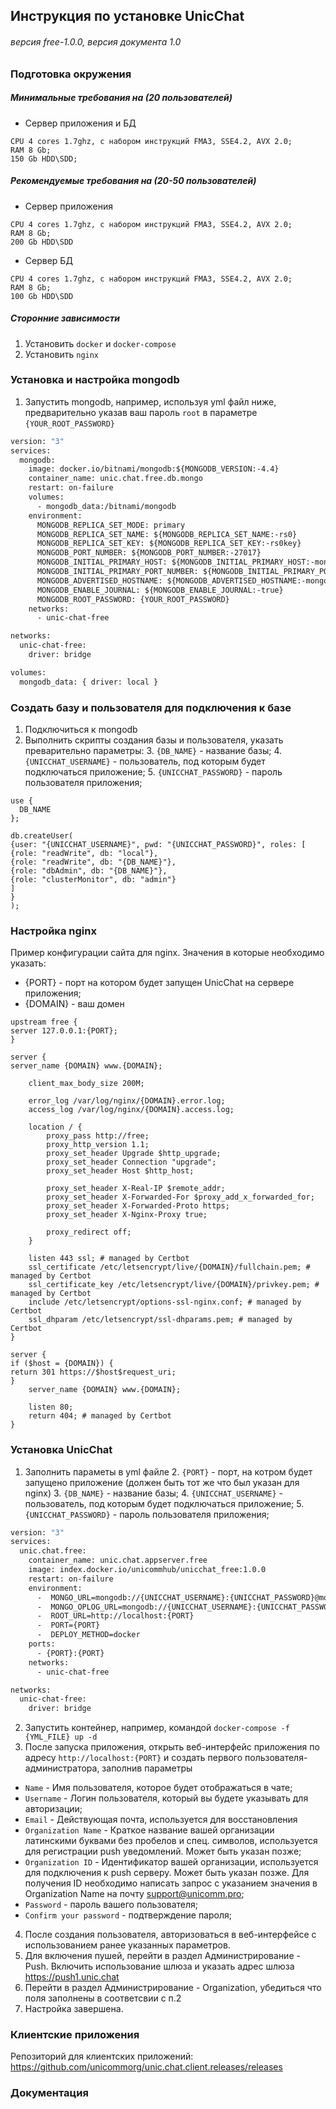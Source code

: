 ## Инструкция по установке UnicChat

###### версия free-1.0.0, версия документа 1.0

### Подготовка окружения

##### Минимальные требования на (20 пользователей)

* Сервер приложения и БД

```
CPU 4 cores 1.7ghz, с набором инструкций FMA3, SSE4.2, AVX 2.0;
RAM 8 Gb;
150 Gb HDD\SDD;
```

##### Рекомендуемые требования на (20-50 пользователей)

* Сервер приложения

```
CPU 4 cores 1.7ghz, с набором инструкций FMA3, SSE4.2, AVX 2.0;
RAM 8 Gb;
200 Gb HDD\SDD
```

* Сервер БД

```
CPU 4 cores 1.7ghz, с набором инструкций FMA3, SSE4.2, AVX 2.0;
RAM 8 Gb;
100 Gb HDD\SDD
```

##### Сторонние зависимости

1. Установить `docker` и `docker-compose `
2. Установить `nginx`

### Установка и настройка mongodb

1. Запустить mongodb, например, используя yml файл ниже, предварительно указав ваш пароль `root` в
   параметре `{YOUR_ROOT_PASSWORD}`

```dockerfile 
version: "3"
services:
  mongodb:
    image: docker.io/bitnami/mongodb:${MONGODB_VERSION:-4.4}
    container_name: unic.chat.free.db.mongo
    restart: on-failure
    volumes:
      - mongodb_data:/bitnami/mongodb
    environment:
      MONGODB_REPLICA_SET_MODE: primary
      MONGODB_REPLICA_SET_NAME: ${MONGODB_REPLICA_SET_NAME:-rs0}
      MONGODB_REPLICA_SET_KEY: ${MONGODB_REPLICA_SET_KEY:-rs0key}
      MONGODB_PORT_NUMBER: ${MONGODB_PORT_NUMBER:-27017}
      MONGODB_INITIAL_PRIMARY_HOST: ${MONGODB_INITIAL_PRIMARY_HOST:-mongodb}
      MONGODB_INITIAL_PRIMARY_PORT_NUMBER: ${MONGODB_INITIAL_PRIMARY_PORT_NUMBER:-27017}
      MONGODB_ADVERTISED_HOSTNAME: ${MONGODB_ADVERTISED_HOSTNAME:-mongodb}
      MONGODB_ENABLE_JOURNAL: ${MONGODB_ENABLE_JOURNAL:-true}
      MONGODB_ROOT_PASSWORD: {YOUR_ROOT_PASSWORD}
    networks:
      - unic-chat-free

networks:
  unic-chat-free:
    driver: bridge

volumes:
  mongodb_data: { driver: local }
```

### Создать базу и пользователя для подключения к базе

1. Подключиться к mongodb
2. Выполнить скрипты создания базы и пользователя, указать преварительно параметры:
    3. `{DB_NAME}` - название базы;
    4. `{UNICCHAT_USERNAME}` - пользователь, под которым будет подключаться приложение;
    5. `{UNICCHAT_PASSWORD}` - пароль пользователя приложения;

```micronaut-mongodb-json
use {
  DB_NAME
};

db.createUser(
{user: "{UNICCHAT_USERNAME}", pwd: "{UNICCHAT_PASSWORD}", roles: [
{role: "readWrite", db: "local"},
{role: "readWrite", db: "{DB_NAME}"},
{role: "dbAdmin", db: "{DB_NAME}"},
{role: "clusterMonitor", db: "admin"}
]
}
);

```

### Настройка nginx

Пример конфигурации сайта для nginx. Значения в которые необходимо указать:

- {PORT} - порт на котором будет запущен UnicChat на сервере приложения;
- {DOMAIN} - ваш домен

```
upstream free {
server 127.0.0.1:{PORT};
}

server {
server_name {DOMAIN} www.{DOMAIN};

    client_max_body_size 200M;

    error_log /var/log/nginx/{DOMAIN}.error.log;
    access_log /var/log/nginx/{DOMAIN}.access.log;

    location / {
        proxy_pass http://free;
        proxy_http_version 1.1;
        proxy_set_header Upgrade $http_upgrade;
        proxy_set_header Connection "upgrade";
        proxy_set_header Host $http_host;

        proxy_set_header X-Real-IP $remote_addr;
        proxy_set_header X-Forwarded-For $proxy_add_x_forwarded_for;
        proxy_set_header X-Forwarded-Proto https;
        proxy_set_header X-Nginx-Proxy true;

        proxy_redirect off;
    }

    listen 443 ssl; # managed by Certbot
    ssl_certificate /etc/letsencrypt/live/{DOMAIN}/fullchain.pem; # managed by Certbot
    ssl_certificate_key /etc/letsencrypt/live/{DOMAIN}/privkey.pem; # managed by Certbot
    include /etc/letsencrypt/options-ssl-nginx.conf; # managed by Certbot
    ssl_dhparam /etc/letsencrypt/ssl-dhparams.pem; # managed by Certbot
}

server {
if ($host = {DOMAIN}) {
return 301 https://$host$request_uri;
} 
    server_name {DOMAIN} www.{DOMAIN};
    
    listen 80;
    return 404; # managed by Certbot
}
```

### Установка UnicChat

1. Заполнить параметы в yml файле
    2. `{PORT}` - порт, на котром будет запущено приложение (должен быть тот же что был указан для nginx)
    3. `{DB_NAME}` - название базы;
    4. `{UNICCHAT_USERNAME}` - пользователь, под которым будет подключаться приложение;
    5. `{UNICCHAT_PASSWORD}` - пароль пользователя приложения;

```dockerfile
version: "3"
services:
  unic.chat.free:
    container_name: unic.chat.appserver.free
    image: index.docker.io/unicommhub/unicchat_free:1.0.0
    restart: on-failure
    environment:
      -  MONGO_URL=mongodb://{UNICCHAT_USERNAME}:{UNICCHAT_PASSWORD}@mongodb:27017/{DB_NAME}?replicaSet=rs0
      -  MONGO_OPLOG_URL=mongodb://{UNICCHAT_USERNAME}:{UNICCHAT_PASSWORD}@mongodb:27017/local
      -  ROOT_URL=http://localhost:{PORT}
      -  PORT={PORT}
      -  DEPLOY_METHOD=docker
    ports:
      - {PORT}:{PORT}
    networks:
      - unic-chat-free

networks:
  unic-chat-free:
    driver: bridge
```

2. Запустить контейнер, например, командой `docker-compose -f {YML_FILE} up -d`
3. После запуска приложения, открыть веб-интерфейс приложения по адресу `http://localhost:{PORT}` и создать первого
   пользователя-администратора, заполнив параметры

* `Name` - Имя пользователя, которое будет отображаться в чате;
* `Username` - Логин пользователя, который вы будете указывать для авторизации;
* `Email` - Действующая почта, используется для восстановления
* `Organization Name` - Краткое название вашей организации латинскими буквами без пробелов и спец. символов,
  используется для регистрации push уведомлений. Может быть указан позже;
* `Organization ID` - Идентификатор вашей организации, используется для подключения к push серверу. Может быть указан
  позже. Для получения ID необходимо написать запрос с указанием значения в Organization Name на почту
  support@unicomm.pro;
* `Password` - пароль вашего пользователя;
* `Confirm your password` - подтверждение пароля;

4. После создания пользователя, авторизоваться в веб-интерфейсе с использованием ранее указанных параметров.
5. Для включения пушей, перейти в раздел Администрирование - Push. Включить использование шлюза и указать адрес
   шлюза https://push1.unic.chat
6. Перейти в раздел Администрирование - Organization, убедиться что поля заполнены в соответсвии с п.2
7. Настройка завершена.

### Клиентские приложения

Репозиторий для клиентских приложений: https://github.com/unicommorg/unic.chat.client.releases/releases

### Документация
